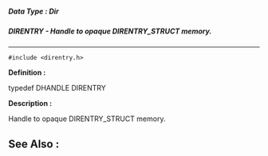 ##### Data Type : Dir
##### DIRENTRY - Handle to opaque DIRENTRY_STRUCT memory.
---
```
#include <direntry.h>
```

**Definition :**

typedef DHANDLE DIRENTRY

**Description :**

Handle to opaque DIRENTRY_STRUCT memory.


**See Also :**
---
